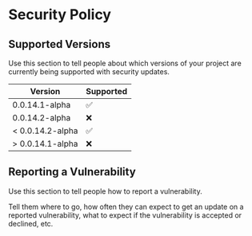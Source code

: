 # Security Policy

## Supported Versions

Use this section to tell people about which versions of your project are
currently being supported with security updates.

| Version | Supported          |
| ------- | ------------------ |
| 0.0.14.1-alpha | :white_check_mark: |
| 0.0.14.2-alpha | :x:                |
| < 0.0.14.2-alpha | :white_check_mark: |
| > 0.0.14.1-alpha | :x:                |

## Reporting a Vulnerability

Use this section to tell people how to report a vulnerability.

Tell them where to go, how often they can expect to get an update on a
reported vulnerability, what to expect if the vulnerability is accepted or
declined, etc.
